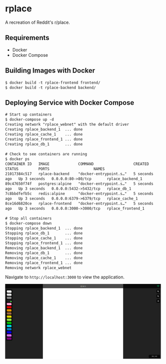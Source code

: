 # rplace
A recreation of Reddit's r/place.

## Requirements
- Docker
- Docker Compose

## Building Images with Docker

    $ docker build -t rplace-frontend frontend/
    $ docker build -t rplace-backend backend/

## Deploying Service with Docker Compose

    # Start up containers
    $ docker-compose up -d
    Creating network "rplace_webnet" with the default driver
    Creating rplace_backend_1  ... done
    Creating rplace_cache_1    ... done
    Creating rplace_frontend_1 ... done
    Creating rplace_db_1       ... done

    # Check to see containers are running
    $ docker ps
    CONTAINER ID   IMAGE             COMMAND                  CREATED         STATUS         PORTS                    NAMES
    21017384c517   rplace-backend    "docker-entrypoint.s…"   5 seconds ago   Up 3 seconds   0.0.0.0:80->80/tcp       rplace_backend_1
    89c47650f74f   postgres:alpine   "docker-entrypoint.s…"   5 seconds ago   Up 3 seconds   0.0.0.0:5432->5432/tcp   rplace_db_1
    7c8bbdfefb5c   redis:alpine      "docker-entrypoint.s…"   5 seconds ago   Up 3 seconds   0.0.0.0:6379->6379/tcp   rplace_cache_1
    8ce16d6820ce   rplace-frontend   "docker-entrypoint.s…"   5 seconds ago   Up 3 seconds   0.0.0.0:3000->3000/tcp   rplace_frontend_1

    # Stop all containers
    $ docker-compose down
    Stopping rplace_backend_1  ... done
    Stopping rplace_db_1       ... done
    Stopping rplace_cache_1    ... done
    Stopping rplace_frontend_1 ... done
    Removing rplace_backend_1  ... done
    Removing rplace_db_1       ... done
    Removing rplace_cache_1    ... done
    Removing rplace_frontend_1 ... done
    Removing network rplace_webnet

Navigate to `http://localhost:3000` to view the application.

![rplace](rplace.png)